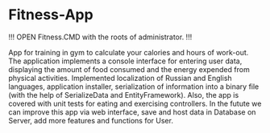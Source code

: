 # Fitness-App
!!! OPEN Fitness.CMD with the roots of administrator. !!!

App for training in gym to calculate your calories and hours of work-out.
The application implements a console interface for entering user data,
displaying the amount of food consumed and the energy expended from physical activities.
Implemented localization of Russian and English languages, application installer, serialization of information into a binary file 
(with the help of SerializeData and EntityFramework).
Also, the app is covered with unit tests for eating and exercising controllers.
In the futute we can improve this app via web interface, save and host data in Database on Server, add more features and functions for User.
